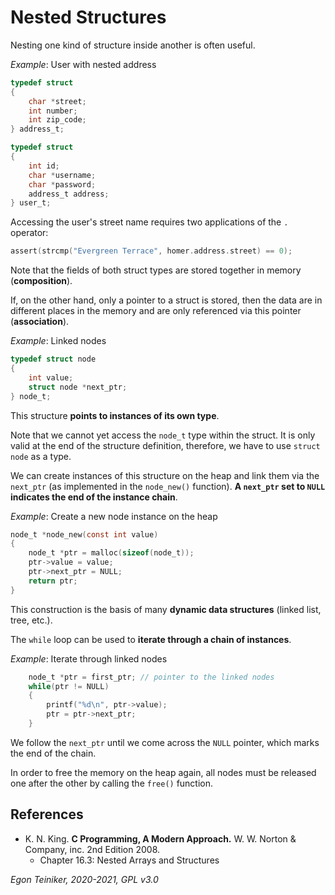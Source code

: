 # Nested Structures

Nesting one kind of structure inside another is often useful.

_Example_: User with nested address
```C
typedef struct
{
    char *street;   
    int number;         
    int zip_code;   
} address_t;

typedef struct 
{
    int id;            
    char *username;     
    char *password;         
    address_t address;   
} user_t;
```
Accessing the user's street name requires two applications of the `.` operator:
```C
assert(strcmp("Evergreen Terrace", homer.address.street) == 0);
```
Note that the fields of both struct types are stored together in memory (**composition**).

If, on the other hand, only a pointer to a struct is stored, then the data are in 
different places in the memory and are only referenced via this pointer (**association**).

_Example_: Linked nodes
```C
typedef struct node
{
    int value;  
    struct node *next_ptr;  
} node_t;
```
This structure **points to instances of its own type**. 

Note that we cannot yet access the `node_t` type within the struct. 
It is only valid at the end of the structure definition, therefore, 
we have to use `struct node` as a type.

We can create instances of this structure on the heap and link them via the `next_ptr` 
(as implemented in the `node_new()` function).
**A `next_ptr` set to `NULL` indicates the end of the instance chain**.

_Example_: Create a new node instance on the heap
```C
node_t *node_new(const int value)
{
    node_t *ptr = malloc(sizeof(node_t));
    ptr->value = value;
    ptr->next_ptr = NULL;
    return ptr;
}
```

This construction is the basis of many **dynamic data structures** (linked list, tree, etc.).

The `while` loop can be used to **iterate through a chain of instances**.

_Example_: Iterate through linked nodes
```C
    node_t *ptr = first_ptr; // pointer to the linked nodes
    while(ptr != NULL)
    {
        printf("%d\n", ptr->value);
        ptr = ptr->next_ptr;
    }
```
We follow the `next_ptr` until we come across the `NULL` pointer, 
which marks the end of the chain.

In order to free the memory on the heap again, all nodes must be released one after 
the other by calling the `free()` function.

## References
* K. N. King. **C Programming, A Modern Approach.** W. W. Norton & Company, inc. 2nd Edition 2008. 
    * Chapter 16.3: Nested Arrays and Structures
    
*Egon Teiniker, 2020-2021, GPL v3.0* 